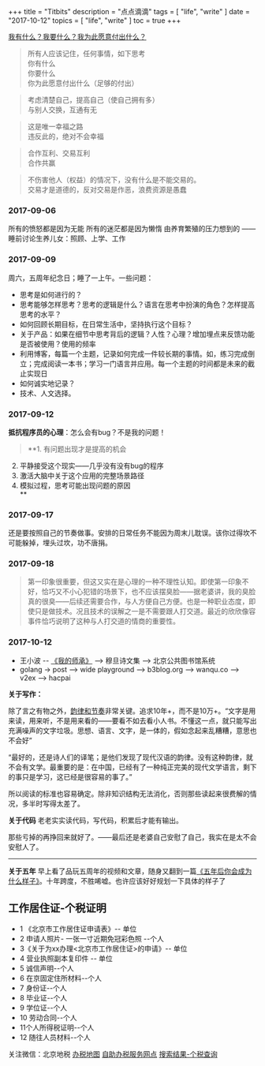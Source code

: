 +++
title = "Titbits"
description = "点点滴滴"
tags = [
    "life",
    "write"
]
date = "2017-10-12"
topics = [
    "life",
    "write"
]
toc = true
+++


[我有什么？我要什么？我为此愿意付出什么？](http://weibo.com/1918628847/FdrWemSH8)


>所有人应该记住，任何事情，如下思考</br>
>你有什么</br>
>你要什么</br>
>你为此愿意付出什么（足够的付出）</br>

>考虑清楚自己，提高自己（使自己拥有多）</br>
>与别人交换，互通有无

>这是唯一幸福之路</br>
>违反此的，绝对不会幸福</br>

>合作互利、交易互利</br>
>合作共赢

>不伤害他人（权益）的情况下，没有什么是不能交易的。</br>
>交易才是道德的，反对交易是作恶，浪费资源是愚蠢

<!--more-->



### 2017-09-06
所有的愤怒都是因为无能
所有的迷茫都是因为懒惰
由养育繁殖的压力想到的
——睡前讨论生养儿女：照顾、上学、工作


### 2017-09-09

周六，五周年纪念日；睡了一上午。一些问题：

- 思考是如何进行的？
- 思考能够怎样思考？思考的逻辑是什么？语言在思考中扮演的角色？怎样提高思考的水平？
- 如何回顾长期目标，在日常生活中，坚持执行这个目标？
- 关于产品：如果在细节中思考背后的逻辑？人性？心理？增加埋点来反馈功能是否被使用？使用的频率
- 利用博客，每篇一个主题，记录如何完成一件较长期的事情。如，练习完成倒立；完成阅读一本书；学习一门语言并应用。每一个主题的时间都是未来的截止实现日
- 如何诚实地记录？
- 技术、人文选择。

### 2017-09-12
**抵抗程序员的心理**：怎么会有bug？不是我的问题！

>**1. 有问题出现才是提高的机会</br>
2. 平静接受这个现实——几乎没有没有bug的程序</br>
3. 激活大脑中关于这个应用的完整场景路径</br>
4. 模拟过程，思考可能出现问题的原因</br>**


### 2017-09-17
还是要按照自己的节奏做事。安排的日常任务不能因为周末儿耽误。该你过得坎不可能躲掉，埋头过坎，功不唐捐。

### 2017-09-18
>第一印象很重要，但这又实在是心理的一种不理性认知。即使第一印象不好，恰巧又不小心犯错的场景下，也不应该摆臭脸——据老婆讲，我的臭脸真的很臭——后续还需要合作，与人方便自己方便。也是一种职业态度，即使只是做技术。况且技术的误解之一是不需要跟人打交道。最近的欣欣像容事件恰巧说明了这种与人打交道的情商的重要性。


### 2017-10-12
- 王小波 -- [《我的师承》](https://www.douban.com/note/426907230/) --> 穆旦诗文集 --> 北京公共图书馆系统 
- golang -> post --> wide playground --> b3blog.org --> wanqu.co --> v2ex --> hacpai

**关于写作：**

除了言之有物之外，[韵律和节奏](https://www.zhihu.com/question/24991314/answer/36325484)非常关键。追求10年+，而不是10万+。“文字是用来读，用来听，不是用来看的——要看不如去看小人书。不懂这一点，就只能写出充满噪声的文字垃圾。思想、语言、文字，是一体的，假如念起来乱糟糟，意思也不会好”

“最好的，还是诗人们的译笔；是他们发现了现代汉语的韵律。没有这种韵律，就不会有文学。最重要的是：在中国，已经有了一种纯正完美的现代文学语言，剩下的事只是学习，这已经是很容易的事了。”

所以阅读的标准也容易确定。除非知识结构无法消化，否则那些读起来很费解的情况，多半时写得太差了。

**关于代码**
老老实实读代码，写代码，积累后才能有输出。

那些亏掉的再挣回来就好了。——最后还是老婆自己安慰了自己，我实在是太不会安慰人了。
****

**关于五年**
早上看了品玩五周年的视频和文章，随身又翻到一篇[《五年后你会成为什么样子》](https://mp.weixin.qq.com/s?__biz=MzAxMDc0Njc1OA==&mid=401691498&idx=1&sn=58884a65a0c1bbde89e316a13bb522b9)。十年跨度，不胜唏嘘。也许应该好好规划一下具体的样子了



## 工作居住证-个税证明

- 1 《北京市工作居住证申请表》-- 单位
- 2 申请人照片- 一张一寸近期免冠彩色照 --个人 
- 3《关于为xx办理<北京市工作居住证>的申请》-- 单位
- 4 营业执照副本复印件 -- 单位
- 5 诚信声明--个人 
- 6 在京固定住所材料--个人 
- 7 身份证--个人 
- 8 毕业证--个人 
- 9 学位证--个人 
- 10 劳动合同--个人 
- 11个人所得税证明--个人 
- 12 随往人员材料--个人 

关注微信：北京地税
[办税地图](http://shiju.tax861.gov.cn/bjds/zwgk/bmfw/lxfs/index.asp)
[自助办税服务网点](http://bj.bendibao.com/zffw/201565/190664.shtm)
[搜索结果-个税查询](http://search.tax861.gov.cn/sousuo/search_result.cgi)